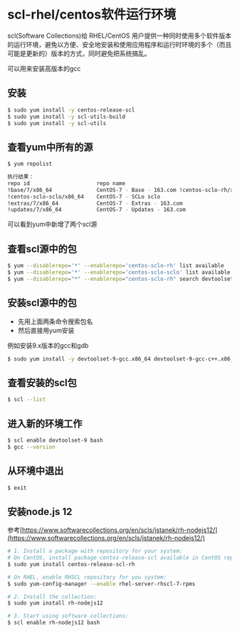 # scl-rhel/centos软件运行环境


scl(Software Collections)给 RHEL/CentOS 用户提供一种同时使用多个软件版本的运行环境，避免以方便、安全地安装和使用应用程序和运行时环境的多个（而且可能是更新的）版本的方式，同时避免把系统搞乱。

可以用来安装高版本的gcc

## 安装

```bash
$ sudo yum install -y centos-release-scl  
$ sudo yum install -y scl-utils-build  
$ sudo yum install -y scl-utils
```

## 查看yum中所有的源

```bash
$ yum repolist

执行结果：
repo id                     repo name
!base/7/x86_64              CentOS-7 - Base - 163.com !centos-sclo-rh/x86_64      CentOS-7 - SCLo rh
!centos-sclo-sclo/x86_64    CentOS-7 - SCLo sclo
!extras/7/x86_64            CentOS-7 - Extras - 163.com
!updates/7/x86_64           CentOS-7 - Updates - 163.com
```

可以看到yum中新增了两个scl源

## 查看scl源中的包

```bash
$ yum --disablerepo='*' --enablerepo='centos-sclo-rh' list available
$ yum --disablerepo='*' --enablerepo='centos-sclo-sclo' list available
$ yum --disablerepo="*" --enablerepo="centos-sclo-rh" search devtoolset

```

## 安装scl源中的包

- 先用上面两条命令搜索包名
- 然后直接用yum安装

例如安装9.x版本的gcc和gdb

```bash
$ sudo yum install -y devtoolset-9-gcc.x86_64 devtoolset-9-gcc-c++.x86_64 devtoolset-9-gcc-gdb-plugin.x86_64 devtoolset-9-gdb.x86_64
```

## 查看安装的scl包

```bash
$ scl --list
```

## 进入新的环境工作

```bash
$ scl enable devtoolset-9 bash
$ gcc --version
```

## 从环境中退出

```bash
$ exit
```

## 安装node.js 12

参考[https://www.softwarecollections.org/en/scls/jstanek/rh-nodejs12/](https://www.softwarecollections.org/en/scls/jstanek/rh-nodejs12/)

```bash
# 1. Install a package with repository for your system:
# On CentOS, install package centos-release-scl available in CentOS repository:
$ sudo yum install centos-release-scl-rh

# On RHEL, enable RHSCL repository for you system:
$ sudo yum-config-manager --enable rhel-server-rhscl-7-rpms

# 2. Install the collection:
$ sudo yum install rh-nodejs12

# 3. Start using software collections:
$ scl enable rh-nodejs12 bash   
```

